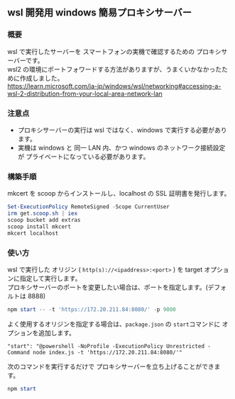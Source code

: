 ## wsl 開発用 windows 簡易プロキシサーバー

### 概要

wsl で実行したサーバーを スマートフォンの実機で確認するための プロキシサーバーです。  
wsl2 の環境にポートフォワードする方法がありますが、うまくいかなかったために作成しました。  
https://learn.microsoft.com/ja-jp/windows/wsl/networking#accessing-a-wsl-2-distribution-from-your-local-area-network-lan

### 注意点
 - プロキシサーバーの実行は wsl ではなく、windows で実行する必要があります。  
 - 実機は windows と 同一 LAN 内、かつ windows のネットワーク接続設定が プライベートになっている必要があります。

### 構築手順

mkcert を scoop からインストールし、localhost の SSL 証明書を発行します。  

```PowerShell
Set-ExecutionPolicy RemoteSigned -Scope CurrentUser
irm get.scoop.sh | iex
scoop bucket add extras
scoop install mkcert
mkcert localhost
```

### 使い方

wsl で実行した オリジン ( `http(s)://<ipaddress>:<port>` ) を target オプションに指定して実行します。  
プロキシサーバーのポートを変更したい場合は、ポートを指定します。(デフォルトは 8888)

```PowerShell
npm start -- -t 'https://172.20.211.84:8080/' -p 9000
```

よく使用するオリジンを指定する場合は、`package.json` の `start`コマンドに オプションを追加します。

```
"start": "@powershell -NoProfile -ExecutionPolicy Unrestricted -Command node index.js -t 'https://172.20.211.84:8080/'"
```

次のコマンドを実行するだけで プロキシサーバーを立ち上げることができます。

```PowerShell
npm start
```
